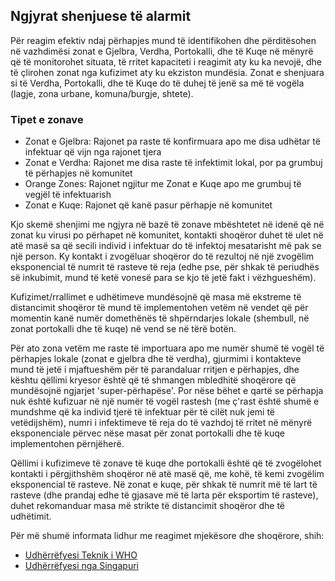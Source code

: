 ## Ngjyrat shenjuese të alarmit

Për reagim efektiv ndaj përhapjes mund të identifikohen dhe përditësohen në vazhdimësi zonat e Gjelbra, Verdha, Portokalli, dhe të Kuqe në mënyrë që të monitorohet situata, të rritet kapaciteti i reagimit aty ku ka nevojë, dhe të çlirohen zonat nga kufizimet aty ku ekziston mundësia. Zonat e shenjuara si të Verdha, Portokalli, dhe të Kuqe do të duhej të jenë sa më të vogëla (lagje, zona urbane, komuna/burgje, shtete).

### Tipet e zonave

- Zonat e Gjelbra: Rajonet pa raste të konfirmuara apo me disa udhëtar të infektuar që vijn nga rajonet tjera
- Zonat e Verdha: Rajonet me disa raste të infektimit lokal, por pa grumbuj të përhapjes në komunitet
- Orange Zones: Rajonet ngjitur me Zonat e Kuqe apo me grumbuj të vegjël të infektuarish
- Zonat e Kuqe: Rajonet që kanë pasur përhapje në komunitet

Kjo skemë shenjimi me ngjyra në bazë të zonave mbështetet në idenë që në zonat ku virusi po përhapet në komunitet, kontakti shoqëror duhet të ulet në atë masë sa që secili individ i infektuar do të infektoj mesatarisht më pak se një person. Ky kontakt i zvogëluar shoqëror do të rezultoj në një zvogëlim eksponencial të numrit të rasteve të reja (edhe pse, për shkak të periudhës së inkubimit, mund të ketë vonesë para se kjo të jetë fakt i vëzhgueshëm).

Kufizimet/rrallimet e udhëtimeve mundësojnë që masa më ekstreme të distancimit shoqëror të mund të implementohen vetëm në vendet që për momentin kanë numër domethënës të shpërndarjes lokale (shembull, në zonat portokalli dhe të kuqe) në vend se në tërë botën.

Për ato zona vetëm me raste të importuara apo me numër shumë të vogël të përhapjes lokale (zonat e gjelbra dhe të verdha), gjurmimi i kontakteve mund të jetë i mjaftueshëm për të parandaluar rritjen e përhapjes, dhe kështu qëllimi kryesor është që të shmangen mbledhitë shoqërore që mundësojnë ngjarjet 'super-përhapëse'. Por nëse bëhet e qartë se përhapja nuk është kufizuar në një numër të vogël rastesh (me ç'rast është shumë e mundshme që ka individ tjerë të infektuar për të cilët nuk jemi të vetëdijshëm), numri i infektimeve të reja do të vazhdoj të rritet në mënyrë eksponenciale përvec nëse masat për zonat portokalli dhe të kuqe implementohen përnjëherë.

Qëllimi i kufizimeve të zonave të kuqe dhe portokalli është që të zvogëlohet kontakti i përgjithshëm shoqëror në atë masë që, me kohë, të kemi zvogëlim eksponencial të rasteve. Në zonat e kuqe, për shkak të numrit më të lart të rasteve (dhe prandaj edhe të gjasave më të larta për eksportim të rasteve), duhet rekomanduar masa më strikte të distancimit shoqëror dhe të udhëtimit.

Për më shumë informata lidhur me reagimet mjekësore dhe shoqërore, shih:

- [Udhërrëfyesi Teknik i WHO](https://www.who.int/emergencies/diseases/novel-coronavirus-2019/technical-guidance)
- [Udhërrëfyesi nga Singapuri](https://www.moh.gov.sg/covid-19)
